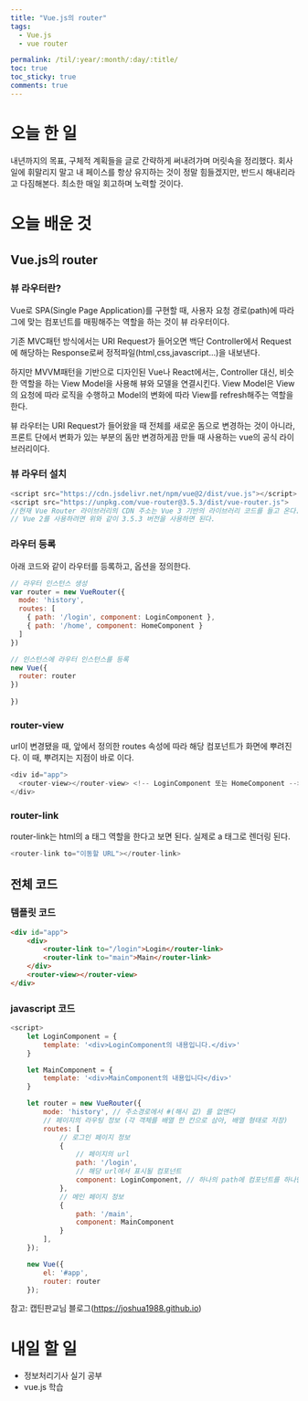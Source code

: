 ```yaml
---
title: "Vue.js의 router"
tags:
  - Vue.js
  - vue router

permalink: /til/:year/:month/:day/:title/
toc: true
toc_sticky: true
comments: true
---
```


# 오늘 한 일

내년까지의 목표, 구체적 계획들을 글로 간략하게 써내려가며 머릿속을 정리했다. 회사 일에 휘말리지 말고 내 페이스를 항상 유지하는 것이 정말 힘들겠지만, 반드시 해내리라고 다짐해본다. 최소한 매일 회고하며 노력할 것이다.

# 오늘 배운 것

## Vue.js의 router

### 뷰 라우터란?

Vue로 SPA(Single Page Application)를 구현할 때, 사용자 요청 경로(path)에 따라 그에 맞는 컴포넌트를 매핑해주는 역할을 하는 것이 뷰 라우터이다.

기존 MVC패턴 방식에서는 URI Request가 들어오면 백단 Controller에서 Request에 해당하는 Response로써 정적파일(html,css,javascript...)을 내보낸다.

하지만 MVVM패턴을 기반으로 디자인된 Vue나 React에서는, Controller 대신, 비슷한 역할을 하는 View Model을 사용해 뷰와 모델을 연결시킨다. View Model은 View의 요청에 따라 로직을 수행하고 Model의 변화에 따라 View를 refresh해주는 역할을 한다.

뷰 라우터는 URI Request가 들어왔을 때 전체를 새로운 돔으로 변경하는 것이 아니라, 프론트 단에서 변화가 있는 부분의 돔만 변경하게끔 만들 때 사용하는 vue의 공식 라이브러리이다.

### 뷰 라우터 설치

```javascript
<script src="https://cdn.jsdelivr.net/npm/vue@2/dist/vue.js"></script>
<script src="https://unpkg.com/vue-router@3.5.3/dist/vue-router.js">
//현재 Vue Router 라이브러리의 CDN 주소는 Vue 3 기반의 라이브러리 코드를 들고 온다.
// Vue 2를 사용하려면 위와 같이 3.5.3 버전을 사용하면 된다.
```
### 라우터 등록
아래 코드와 같이 라우터를 등록하고, 옵션을 정의한다.

```javascript
// 라우터 인스턴스 생성
var router = new VueRouter({
  mode: 'history',
  routes: [
    { path: '/login', component: LoginComponent },
    { path: '/home', component: HomeComponent }
  ]
})

// 인스턴스에 라우터 인스턴스를 등록
new Vue({
  router: router
})
 
})
```

### router-view
url이 변경됐을 때, 앞에서 정의한 routes 속성에 따라 해당 컴포넌트가 화면에 뿌려진다.
이 때, 뿌려지는 지점이 바로 <router-view> 이다.
```javascript
<div id="app">
  <router-view></router-view> <!-- LoginComponent 또는 HomeComponent -->
</div>
```

### router-link
router-link는 html의 a 태그 역할을 한다고 보면 된다. 실제로 a 태그로 렌더링 된다.
```javascript
<router-link to="이동할 URL"></router-link>
```
## 전체 코드
### 템플릿 코드
```html
<div id="app">
    <div>
        <router-link to="/login">Login</router-link>
        <router-link to="main">Main</router-link>
    </div>
    <router-view></router-view>
</div>
```
### javascript 코드
```javascript
<script>
    let LoginComponent = {
        template: '<div>LoginComponent의 내용입니다.</div>'
    }

    let MainComponent = {
        template: '<div>MainComponent의 내용입니다</div>'
    }

    let router = new VueRouter({ 
        mode: 'history', // 주소경로에서 #(해시 값) 를 없앤다
        // 페이지의 라우팅 정보 (각 객체를 배열 한 칸으로 삼아, 배열 형태로 저장)
        routes: [
            // 로그인 페이지 정보
            {
                // 페이지의 url
                path: '/login',
                // 해당 url에서 표시될 컴포넌트
                component: LoginComponent, // 하나의 path에 컴포넌트를 하나만 할당 가능.
            },
            // 메인 페이지 정보
            {
                path: '/main',
                component: MainComponent
            }
        ],
    });

    new Vue({
        el: '#app',
        router: router
    });
```

참고: 캡틴판교님 블로그(https://joshua1988.github.io)

# 내일 할 일
- 정보처리기사 실기 공부
- vue.js 학습

